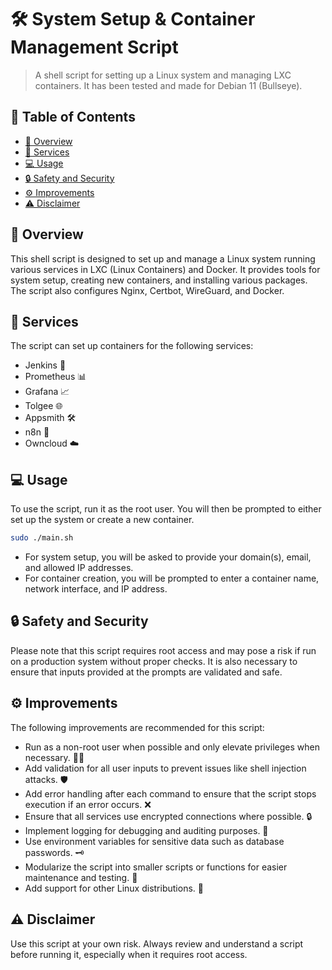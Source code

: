 # 🛠️ System Setup & Container Management Script

> A shell script for setting up a Linux system and managing LXC containers.
> It has been tested and made for Debian 11 (Bullseye).




## 📖 Table of Contents

- [📝 Overview](#-overview)
- [🚀 Services](#-services)
- [💻 Usage](#-usage)
- [🔒 Safety and Security](#-safety-and-security)
- [⚙️ Improvements](#️-improvements)
- [⚠️ Disclaimer](#️-disclaimer)

## 📝 Overview

This shell script is designed to set up and manage a Linux system running various services in LXC (Linux Containers) and Docker. It provides tools for system setup, creating new containers, and installing various packages. The script also configures Nginx, Certbot, WireGuard, and Docker.

## 🚀 Services

The script can set up containers for the following services:

- Jenkins 🔧
- Prometheus 📊
- Grafana 📈
- Tolgee 🌐
- Appsmith 🛠️
- n8n 🔄
- Owncloud ☁️

## 💻 Usage

To use the script, run it as the root user. You will then be prompted to either set up the system or create a new container.

```bash
sudo ./main.sh
```

- For system setup, you will be asked to provide your domain(s), email, and allowed IP addresses.
- For container creation, you will be prompted to enter a container name, network interface, and IP address.

## 🔒 Safety and Security

Please note that this script requires root access and may pose a risk if run on a production system without proper checks. It is also necessary to ensure that inputs provided at the prompts are validated and safe.

## ⚙️ Improvements

The following improvements are recommended for this script:

- Run as a non-root user when possible and only elevate privileges when necessary. 🧑‍💻
- Add validation for all user inputs to prevent issues like shell injection attacks. 🛡️
- Add error handling after each command to ensure that the script stops execution if an error occurs. ❌
- Ensure that all services use encrypted connections where possible. 🔒
- Implement logging for debugging and auditing purposes. 📝
- Use environment variables for sensitive data such as database passwords. 🗝️
- Modularize the script into smaller scripts or functions for easier maintenance and testing. 🧩
- Add support for other Linux distributions. 🐧

## ⚠️ Disclaimer

Use this script at your own risk. Always review and understand a script before running it, especially when it requires root access.
